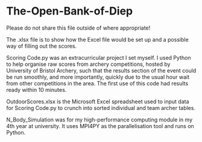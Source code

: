 # The-Open-Bank-of-Diep

Please do not share this file outside of where appropriate!

The .xlsx file is to show how the Excel file would be set up and a possible way of filling out the scores.

Scoring Code.py was an extracurricular project I set myself. I used Python to help organise raw scores from archery competitions, hosted by University of Bristol Archery, such that the results section of the event could be run smoothly, and more importantly, quickly due to the usual hour wait from other competitions in the area. The first use of this code had results ready within 10 minutes.

OutdoorScores.xlsx is the Microsoft Excel spreadsheet used to input data for Scoring Code.py to crunch into sorted individual and team archer tables.

N_Body_Simulation was for my high-performance computing module in my 4th year at university. It uses MPI4PY as the parallelisation tool and runs on Python.
